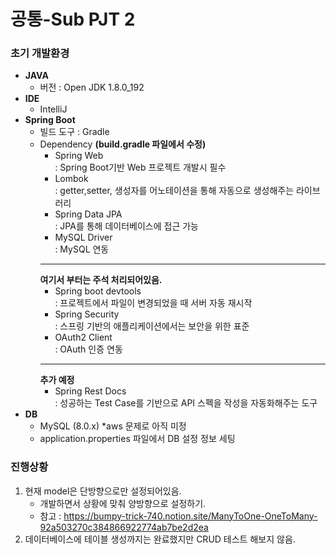 # 공통-Sub PJT 2
### 초기 개발환경

- **JAVA**
    - 버전 : Open JDK 1.8.0_192
- **IDE**
    - IntelliJ
- **Spring Boot**
    - 빌드 도구 : Gradle
    - Dependency **(build.gradle 파일에서 수정)**
        - Spring Web      
        : Spring Boot기반 Web 프로젝트 개발시 필수
         - Lombok      
        : getter,setter, 생성자를 어노테이션을 통해 자동으로 생성해주는 라이브러리
        - Spring Data JPA      
        : JPA를 통해 데이터베이스에 접근 가능
        - MySQL Driver     
        : MySQL 연동
        --------
        **여기서 부터는 주석 처리되어있음.**
        - Spring boot devtools      
        : 프로젝트에서 파일이 변경되었을 때 서버 자동 재시작
        - Spring Security    
        : 스프링 기반의 애플리케이션에서는 보안을 위한 표준
        - OAuth2 Client    
        : OAuth 인증 연동
        --------
        **추가 예정**
        - Spring Rest Docs     
        : 성공하는 Test Case를 기반으로 API 스펙을 작성을 자동화해주는 도구
- **DB**
    - MySQL (8.0.x) *aws 문제로 아직 미정
    - application.properties 파일에서 DB 설정 정보 세팅

### 진행상황
1. 현재 model은 단방향으로만 설정되어있음.
    - 개발하면서 상황에 맞춰 양방향으로 설정하기.
    - 참고 : https://bumpy-trick-740.notion.site/ManyToOne-OneToMany-92a503270c384866922774ab7be2d2ea   
2. 데이터베이스에 테이블 생성까지는 완료했지만 CRUD 테스트 해보지 않음.
